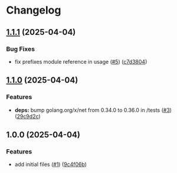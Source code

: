# Changelog

## [1.1.1](https://github.com/CloudNationHQ/terraform-azure-ng/compare/v1.1.0...v1.1.1) (2025-04-04)


### Bug Fixes

* fix prefixes module reference in usage ([#5](https://github.com/CloudNationHQ/terraform-azure-ng/issues/5)) ([c7d3804](https://github.com/CloudNationHQ/terraform-azure-ng/commit/c7d3804542adf98cb37977fe9b7bc392ad700fae))

## [1.1.0](https://github.com/CloudNationHQ/terraform-azure-ng/compare/v1.0.0...v1.1.0) (2025-04-04)


### Features

* **deps:** bump golang.org/x/net from 0.34.0 to 0.36.0 in /tests ([#3](https://github.com/CloudNationHQ/terraform-azure-ng/issues/3)) ([29c9d2c](https://github.com/CloudNationHQ/terraform-azure-ng/commit/29c9d2ce7aa9f8842c8c706b8de6a0ebf24c0da2))

## 1.0.0 (2025-04-04)


### Features

* add initial files ([#1](https://github.com/CloudNationHQ/terraform-azure-ng/issues/1)) ([9c4f06b](https://github.com/CloudNationHQ/terraform-azure-ng/commit/9c4f06b895fbd0e002d862cc6f27ed5f29c0641e))
